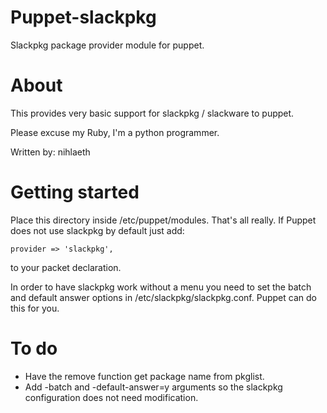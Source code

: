 Puppet-slackpkg
===============

Slackpkg package provider module for puppet.

About
===================

This provides very basic support for slackpkg / slackware to puppet.

Please excuse my Ruby, I'm a python programmer.

Written by: nihlaeth


Getting started
===================

Place this directory inside /etc/puppet/modules. That's all really.
If Puppet does not use slackpkg by default just add:
	
	provider => 'slackpkg',

to your packet declaration.

In order to have slackpkg work without a menu you need to set the batch and
default answer options in /etc/slackpkg/slackpkg.conf. Puppet can do this
for you.

To do
===================

* Have the remove function get package name from pkglist.
* Add -batch and -default-answer=y arguments so the slackpkg configuration does not need modification.


